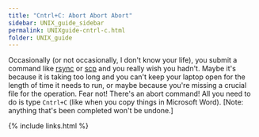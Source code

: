 ```yaml
---
title: "Cntrl+C: Abort Abort Abort"
sidebar: UNIX_guide_sidebar
permalink: UNIXguide-cntrl-c.html
folder: UNIX_guide
---
```


<link rel="stylesheet" href="css/theme-blue.css">

Occasionally (or not occasionally, I don't know your life), you submit a command
 like [rsync](UNIXguide-rsync.html) or [scp](UNIXguide-scp.html) and you really
 wish you hadn't.
Maybe it's because it is taking too long and you can't keep your laptop open
for the length of time it needs to run, or maybe because you're missing a
crucial file for the operation.
Fear not! There's an abort command!
All you need to do is type `Cntrl+C` (like when you copy things in Microsoft
    Word).
[Note: anything that's been completed won't be undone.]

{% include links.html %}

